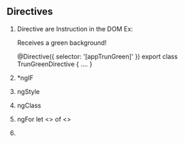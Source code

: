## Directives
1. Directive are Instruction in the DOM
	Ex: <p appTrunGreen>Receives a green background!</p>
	
	@Directive({
		selector: '[appTrunGreen]'
	})
	export class TrunGreenDirective {
		....
	}
2. *ngIF
3. ngStyle
4. ngClass
5. ngFor let <> of <>
6.
